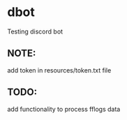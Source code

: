 # dbot

Testing discord bot

## NOTE:
add token in resources/token.txt file

## TODO:

add functionality to process fflogs data